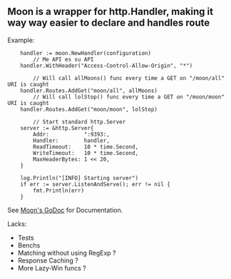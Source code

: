 ## Moon is a wrapper for http.Handler, making it way way easier to declare and handles route

Example:
```
	handler := moon.NewHandler(configuration)
		// Me API es su API
	handler.WithHeader("Access-Control-Allow-Origin", "*")

    	// Will call allMoons() func every time a GET on "/moon/all" URI is caught
	handler.Routes.AddGet("moon/all", allMoons)
    	// Will call lolStop() func every time a GET on "/moon/moon" URI is caught
	handler.Routes.AddGet("moon/moon", lolStop)

    	// Start standard http.Server
	server := &http.Server{
		Addr:           ":9393:,
		Handler:        handler,
		ReadTimeout:    10 * time.Second,
		WriteTimeout:   10 * time.Second,
		MaxHeaderBytes: 1 << 20,
	}

	log.Println("[INFO] Starting server")
	if err := server.ListenAndServe(); err != nil {
		fmt.Println(err)
	}
```

See [Moon's GoDoc](https://godoc.org/github.com/monkeydioude/moon) for Documentation.

Lacks:
- Tests
- Benchs
- Matching without using RegExp ?
- Response Caching ?
- More Lazy-Win funcs ?
